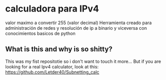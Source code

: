 # calculadora para IPv4
valor maximo a convertir 255 (valor decimal)
Herramienta creado para administración de redes y resolución de ip a binario y viceversa con conocimientos basicos de python

## What is this and why is so shitty?
This was my fist repositotie so i don't want to touch it more...
But if you are looking for a real Ipv4 calculator, look at this:
https://github.com/Letder40/Subnetting_calc

